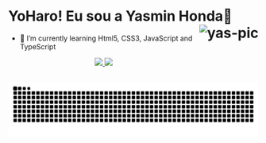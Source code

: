 ### <h1> YoHaro! Eu sou a Yasmin Honda🌸  <img align="right" alt="yas-pic" height="100" src="https://user-images.githubusercontent.com/92547909/137399733-0c13733c-5351-4b21-a7de-8763d3cb1ea4.gif">
</h1> 
  
- 🌱 I’m currently learning Html5, CSS3, JavaScript and TypeScript

<div align="center">
  <a href="https://github.com/yasminhonda">
  <img height="145em" src="https://github-readme-stats.vercel.app/api?username=yasminhonda&show_icons=true&theme=radical&include_all_commits=true&count_private=true"/>
  <img height="145em" src="https://github-readme-stats.vercel.app/api/top-langs/?username=yasminhonda&layout=compact&langs_count=7&theme=radical"/>
</div>
 
##
  
 ![Snake animation](https://github.com/yasminhonda/yasminhonda/blob/output/github-contribution-grid-snake.svg)
